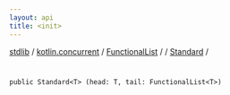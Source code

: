 ```yaml
---
layout: api
title: <init>
---
```

[stdlib](../../../../index.md) / [kotlin.concurrent](../../../index.md) / [FunctionalList](../../index.md) / [<class-object-for-FunctionalList>](../index.md) / [Standard](index.md) / [<init>](_init_.md)

# <init>

```
public Standard<T> (head: T, tail: FunctionalList<T>)
```
